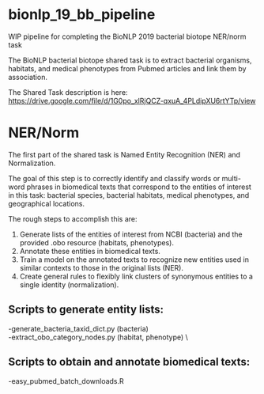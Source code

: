 # bionlp_19_bb_pipeline
WIP pipeline for completing the BioNLP 2019 bacterial biotope NER/norm task

The BioNLP bacterial biotope shared task is to extract bacterial organisms, habitats, and medical phenotypes from Pubmed articles and link them by association.

The Shared Task description is here:
https://drive.google.com/file/d/1G0po_xlRjQCZ-qxuA_4PLdipXU6rtYTp/view

# NER/Norm

The first part of the shared task is Named Entity Recognition (NER) and Normalization.

The goal of this step is to correctly identify and classify words or multi-word phrases in biomedical texts that correspond to the entities of interest in this task: bacterial species, bacterial habitats, medical phenotypes, and geographical locations.

The rough steps to accomplish this are:
  1.  Generate lists of the entities of interest from NCBI (bacteria) and the provided .obo resource (habitats, phenotypes).
  2.  Annotate these entities in biomedical texts.
  3.  Train a model on the annotated texts to recognize new entities used in similar contexts to those in the original lists (NER).
  4.  Create general rules to flexibly link clusters of synonymous entities to a single identity (normalization).




Scripts to generate entity lists:
---
-generate_bacteria_taxid_dict.py (bacteria) \
-extract_obo_category_nodes.py (habitat, phenotype) \


Scripts to obtain and annotate biomedical texts: 
---
-easy_pubmed_batch_downloads.R
